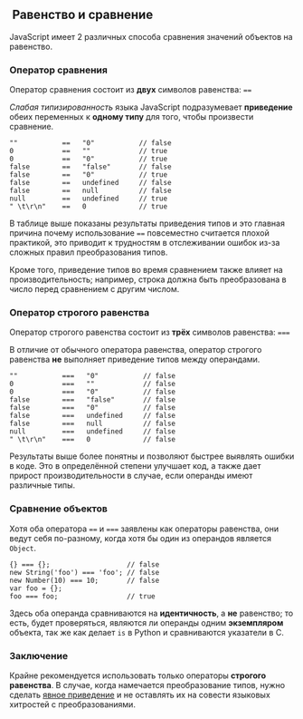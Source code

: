 ## ﻿ Равенство и сравнение

JavaScript имеет 2 различных способа сравнения значений объектов на равенство.

### Оператор сравнения

Оператор сравнения состоит из **двух** символов равенства: `==`

*Слабая типизированность* языка JavaScript подразумевает **приведение** обеих переменных к **одному типу** для того, чтобы произвести сравнение.

    ""           ==   "0"           // false
    0            ==   ""            // true
    0            ==   "0"           // true
    false        ==   "false"       // false
    false        ==   "0"           // true
    false        ==   undefined     // false
    false        ==   null          // false
    null         ==   undefined     // true
    " \t\r\n"    ==   0             // true

В таблице выше показаны результаты приведения типов и это главная причина почему использование `==` повсеместно считается плохой практикой, это приводит к трудностям в отслеживании ошибок из-за сложных правил преобразования типов.

Кроме того, приведение типов во время сравнением также влияет на производительность; например, строка должна быть преобразована в число перед сравнением с другим числом.

### Оператор строгого равенства

Оператор строгого равенства состоит из **трёх** символов равенства: `===`

В отличие от обычного оператора равенства, оператор строгого равенства **не** выполняет приведение типов между операндами.

    ""           ===   "0"           // false
    0            ===   ""            // false
    0            ===   "0"           // false
    false        ===   "false"       // false
    false        ===   "0"           // false
    false        ===   undefined     // false
    false        ===   null          // false
    null         ===   undefined     // false
    " \t\r\n"    ===   0             // false

Результаты выше более понятны и позволяют быстрее выявлять ошибки в коде. Это в определённой степени улучшает код, а также дает прирост производительности в случае, если операнды имеют различные типы.

### Сравнение объектов

Хотя оба оператора `==` и `===` заявлены как операторы равенства, они ведут себя по-разному, когда хотя бы один из операндов является `Object`.

    {} === {};                   // false
    new String('foo') === 'foo'; // false
    new Number(10) === 10;       // false
    var foo = {};
    foo === foo;                 // true

Здесь оба операнда сравниваются на **идентичность**, а **не** равенство; то есть, будет проверяться, являются ли операнды одним **экземпляром** объекта, так же как делает `is` в Python и сравниваются указатели в С.

### Заключение

Крайне рекомендуется использовать только операторы **строгого равенства**. В случае, когда намечается преобразование типов, нужно сделать [явное приведение](#types.casting) и не оставлять их на совести языковых хитростей с преобразованиями.

